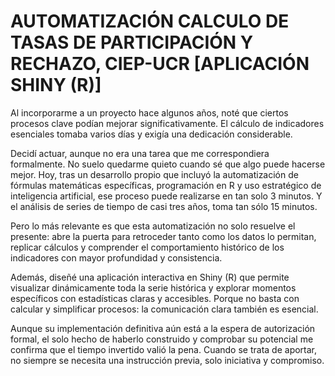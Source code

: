 
# AUTOMATIZACIÓN CALCULO DE TASAS DE PARTICIPACIÓN Y RECHAZO, CIEP-UCR [APLICACIÓN SHINY (R)]

Al incorporarme a un proyecto hace algunos años, noté que ciertos procesos clave podían mejorar significativamente. 
El cálculo de indicadores esenciales tomaba varios días y exigía una dedicación considerable.

Decidí actuar, aunque no era una tarea que me correspondiera formalmente. No suelo quedarme quieto cuando sé que algo puede hacerse mejor.
Hoy, tras un desarrollo propio que incluyó la automatización de fórmulas matemáticas específicas, programación en R y uso estratégico de inteligencia artificial, 
ese proceso puede realizarse en tan solo 3 minutos. Y el análisis de series de tiempo de casi tres años, toma tan sólo 15 minutos.

Pero lo más relevante es que esta automatización no solo resuelve el presente: abre la puerta para retroceder tanto como los datos lo permitan, replicar cálculos
 y comprender el comportamiento histórico de los indicadores con mayor profundidad y consistencia.

Además, diseñé una aplicación interactiva en Shiny (R) que permite visualizar dinámicamente toda la serie histórica y explorar momentos específicos con estadísticas claras y accesibles. 
Porque no basta con calcular y simplificar procesos: la comunicación clara también es esencial.

Aunque su implementación definitiva aún está a la espera de autorización formal, el solo hecho de haberlo construido y comprobar su potencial me confirma que el tiempo
invertido valió la pena. Cuando se trata de aportar, no siempre se necesita una instrucción previa, solo iniciativa y compromiso.
